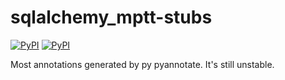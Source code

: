 sqlalchemy_mptt-stubs
========================
[![PyPI](https://img.shields.io/badge/pypi-0.0.4-orange.svg)](https://pypi.org/project/sqlalchemy-mptt-stubs/0.0.4) [![PyPI](https://img.shields.io/badge/python-3-blue.svg)](https://pypi.org/project/sqlalchemy-mptt-stubs/0.0.4)

Most annotations generated by py pyannotate. It's still unstable.
